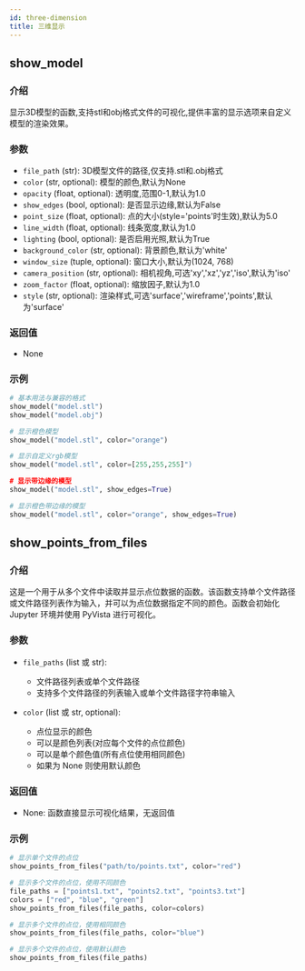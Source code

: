 ```yaml
---
id: three-dimension
title: 三维显示
---
```

## show_model

### 介绍

显示3D模型的函数,支持stl和obj格式文件的可视化,提供丰富的显示选项来自定义模型的渲染效果。

### 参数

- `file_path` (str): 3D模型文件的路径,仅支持.stl和.obj格式
- `color` (str, optional): 模型的颜色,默认为None
- `opacity` (float, optional): 透明度,范围0-1,默认为1.0
- `show_edges` (bool, optional): 是否显示边缘,默认为False
- `point_size` (float, optional): 点的大小(style='points'时生效),默认为5.0
- `line_width` (float, optional): 线条宽度,默认为1.0
- `lighting` (bool, optional): 是否启用光照,默认为True
- `background_color` (str, optional): 背景颜色,默认为'white'
- `window_size` (tuple, optional): 窗口大小,默认为(1024, 768)
- `camera_position` (str, optional): 相机视角,可选'xy','xz','yz','iso',默认为'iso'
- `zoom_factor` (float, optional): 缩放因子,默认为1.0
- `style` (str, optional): 渲染样式,可选'surface','wireframe','points',默认为'surface'

### 返回值

- None

### 示例

```python
# 基本用法与兼容的格式
show_model("model.stl")
show_model("model.obj")

# 显示橙色模型
show_model("model.stl", color="orange")

# 显示自定义rgb模型
show_model("model.stl", color=[255,255,255]")

# 显示带边缘的模型
show_model("model.stl", show_edges=True)

# 显示橙色带边缘的模型
show_model("model.stl", color="orange", show_edges=True)
```

## show_points_from_files

### 介绍
这是一个用于从多个文件中读取并显示点位数据的函数。该函数支持单个文件路径或文件路径列表作为输入，并可以为点位数据指定不同的颜色。函数会初始化 Jupyter 环境并使用 PyVista 进行可视化。

### 参数
- `file_paths` (list 或 str): 
  - 文件路径列表或单个文件路径
  - 支持多个文件路径的列表输入或单个文件路径字符串输入

- `color` (list 或 str, optional): 
  - 点位显示的颜色
  - 可以是颜色列表(对应每个文件的点位颜色)
  - 可以是单个颜色值(所有点位使用相同颜色)
  - 如果为 None 则使用默认颜色

### 返回值
- None: 函数直接显示可视化结果，无返回值

### 示例
```python
# 显示单个文件的点位
show_points_from_files("path/to/points.txt", color="red")

# 显示多个文件的点位，使用不同颜色
file_paths = ["points1.txt", "points2.txt", "points3.txt"]
colors = ["red", "blue", "green"]
show_points_from_files(file_paths, color=colors)

# 显示多个文件的点位，使用相同颜色
show_points_from_files(file_paths, color="blue")

# 显示多个文件的点位，使用默认颜色
show_points_from_files(file_paths)
```


